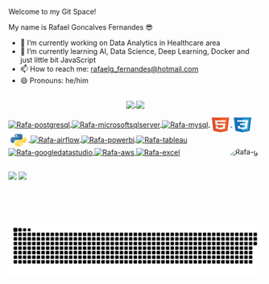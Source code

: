 Welcome to my Git Space!

My name is Rafael Goncalves Fernandes 😎



- 🔭 I’m currently working on Data Analytics in Healthcare area
- 🌱 I’m currently learning AI, Data Science, Deep Learning, Docker and just little bit JavaScript 
- 📫 How to reach me: rafaelg_fernandes@hotmail.com
- 😄 Pronouns: he/him

##
  
<div align="center">
  <a href="https://github.com/rafagfe">
  <img width="48%" align="center" src="https://github-readme-stats.vercel.app/api?username=rafagfe&show_icons=true&theme=prussian&include_all_commits=true&count_private=true"/>
  <img width="48%" align="center" src="https://github-readme-stats.vercel.app/api/top-langs/?username=rafagfe&layout=compact&langs_count=7&theme=prussian"/>
</div>
  
<div style="display: inline_block"><br>
  <img align="center" alt="Rafa-postgresql" height="30" width="40" src="https://cdn.jsdelivr.net/gh/devicons/devicon/icons/postgresql/postgresql-original.svg">
  <img align="center" alt="Rafa-microsoftsqlserver" height="30" width="40" src="https://api.iconify.design/simple-icons/microsoftsqlserver.svg?color=white">
  <img align="center" alt="Rafa-mysql" height="30" width="40" src="https://api.iconify.design/logos/mysql.svg?">
  <img align="center" alt="Rafa-HTML" height="30" width="40" src="https://raw.githubusercontent.com/devicons/devicon/master/icons/html5/html5-original.svg">
  <img align="center" alt="Rafa-CSS" height="30" width="40" src="https://raw.githubusercontent.com/devicons/devicon/master/icons/css3/css3-original.svg">
  <img align="center" alt="Rafa-Python" height="30" width="40" src="https://raw.githubusercontent.com/devicons/devicon/master/icons/python/python-original.svg">
  <img align="center" alt="Rafa-airflow" height="30" width="40" src="https://api.iconify.design/logos/airflow.svg?">
  <img align="center" alt="Rafa-powerbi" height="30" width="40" src="https://api.iconify.design/logos/microsoft-power-bi.svg?">
  <img align="center" alt="Rafa-tableau" height="30" width="40" src="https://api.iconify.design/logos/tableau-icon.svg?color=white">
  <img align="center" alt="Rafa-googledatastudio" height="30" width="40" src="https://api.iconify.design/logos/google-data-studio.svg?color=white">
  <img align="center" alt="Rafa-aws" height="30" width="40" src="https://api.iconify.design/logos/aws.svg?color=white">
  <img align="center" alt="Rafa-excel" height="30" width="40" src="https://api.iconify.design/ri/file-excel-2-line.svg?color=white">
  <img align="right" alt="Rafa-gif" height="150" style="border-radius:50px;"           
  src="https://picrew.me/shareImg/org/202206/137904_A812kBpK.png?width=676&height=676">
</div>

##
 
<div> 
  <a href="https://www.linkedin.com/in/rafael-g-fernandes/" target="_blank"><img src="https://img.shields.io/badge/-LinkedIn-%230077B5?style=for-the-badge&logo=linkedin&logoColor=white" target="_blank"></a> 
  <a href="https://t.me/rfgfe" target="_blank"><img src="https://img.shields.io/badge/Telegram-2CA5E0?style=for-the-badge&logo=telegram&logoColor=white" target="_blank"></a> 
 
  ![Snake animation](https://github.com/rafagfe/rafagfe/blob/output/github-contribution-grid-snake.svg)
 
</div>
